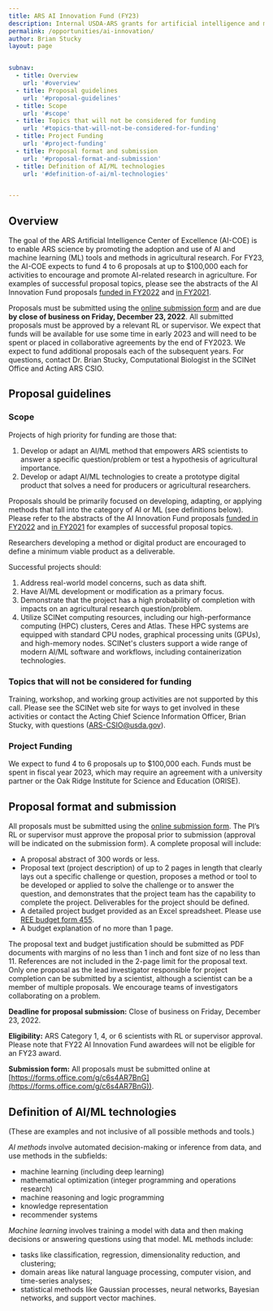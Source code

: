 ```yaml
---
title: ARS AI Innovation Fund (FY23)
description: Internal USDA-ARS grants for artificial intelligence and machine learning projects
permalink: /opportunities/ai-innovation/
author: Brian Stucky 
layout: page


subnav:
  - title: Overview
    url: '#overview'
  - title: Proposal guidelines
    url: '#proposal-guidelines'
  - title: Scope
    url: '#scope'
  - title: Topics that will not be considered for funding
    url: '#topics-that-will-not-be-considered-for-funding'
  - title: Project Funding
    url: '#project-funding'
  - title: Proposal format and submission
    url: '#proposal-format-and-submission'
  - title: Definition of AI/ML technologies
    url: '#definition-of-ai/ml-technologies'


---
```


## Overview

The goal of the ARS Artificial Intelligence Center of Excellence (AI-COE) is to enable ARS science by promoting the adoption and use of AI and machine learning (ML) tools and methods in agricultural research. For FY23, the AI-COE expects to fund 4 to 6 proposals at up to $100,000 each for activities to encourage and promote AI-related research in agriculture.  For examples of successful proposal topics, please see the abstracts of the AI Innovation Fund proposals [funded in FY2022](/opportunities/ai-innovation-fy22-awards) and [in FY2021](/opportunities/ai-innovation/fy21-awards).
 
Proposals must be submitted using the [online submission form](https://forms.office.com/g/c6s4AR7BnG) and are due **by close of business on Friday, December 23, 2022**. All submitted proposals must be approved by a relevant RL or supervisor. We expect that funds will be available for use some time in early 2023 and will need to be spent or placed in collaborative agreements by the end of FY2023. We expect to fund additional proposals each of the subsequent years. For questions, contact Dr. Brian Stucky, Computational Biologist in the SCINet Office and Acting ARS CSIO.

## Proposal guidelines

### Scope

Projects of high priority for funding are those that:
1. Develop or adapt an AI/ML method that empowers ARS scientists to answer a specific question/problem or test a hypothesis of agricultural importance.
2. Develop or adapt AI/ML technologies to create a prototype digital product that solves a need for producers or agricultural researchers.

Proposals should be primarily focused on developing, adapting, or applying methods that fall into the category of AI or ML (see definitions below).  Please refer to the abstracts of the AI Innovation Fund proposals [funded in FY2022](/opportunities/ai-innovation/fy22-awards) and [in FY2021](/opportunities/ai-innovation/fy21-awards) for examples of successful proposal topics.

Researchers developing a method or digital product are encouraged to define a minimum viable product as a deliverable.
 
Successful projects should:
1. Address real-world model concerns, such as data shift.
2. Have AI/ML development or modification as a primary focus.
3. Demonstrate that the project has a high probability of completion with impacts on an agricultural research question/problem.
4. Utilize SCINet computing resources, including our high-performance computing (HPC) clusters, Ceres and Atlas. These HPC systems are equipped with standard CPU nodes, graphical processing units (GPUs), and high-memory nodes. SCINet's clusters support a wide range of modern AI/ML software and workflows, including containerization technologies.
 
### Topics that will not be considered for funding

Training, workshop, and working group activities are not supported by this call. Please see the SCINet web site for ways to get involved in these activities or contact the Acting Chief Science Information Officer, Brian Stucky, with questions (ARS-CSIO@usda.gov).
 
### Project Funding

We expect to fund 4 to 6 proposals up to $100,000 each. Funds must be spent in fiscal year 2023, which may require an agreement with a university partner or the Oak Ridge Institute for Science and Education (ORISE).
 
## Proposal format and submission

All proposals must be submitted using the [online submission form](https://forms.office.com/g/c6s4AR7BnG).  The PI’s RL or supervisor must approve the proposal prior to submission (approval will be indicated on the submission form).  A complete proposal will include:
* A proposal abstract of 300 words or less.
* Proposal text (project description) of up to 2 pages in length that clearly lays out a specific challenge or question, proposes a method or tool to be developed or applied to solve the challenge or to answer the question, and demonstrates that the project team has the capability to complete the project.  Deliverables for the project should be defined.
* A detailed project budget provided as an Excel spreadsheet. Please use [REE budget form 455](https://www.ars.usda.gov/ARSUserFiles/FMAD/Agreements/ree-455-112018.xlsx).
* A budget explanation of no more than 1 page.

The proposal text and budget justification should be submitted as PDF documents with margins of no less than 1 inch and font size of no less than 11.  References are not included in the 2-page limit for the proposal text.  Only one proposal as the lead investigator responsible for project completion can be submitted by a scientist, although a scientist can be a member of multiple proposals. We encourage teams of investigators collaborating on a problem.
 
**Deadline for proposal submission:** Close of business on Friday, December 23, 2022.
 
**Eligibility:** ARS Category 1, 4, or 6 scientists with RL or supervisor approval.  Please note that FY22 AI Innovation Fund awardees will not be eligible for an FY23 award.
 
**Submission form:** All proposals must be submitted online at [https://forms.office.com/g/c6s4AR7BnG](https://forms.office.com/g/c6s4AR7BnG)).
 
## Definition of AI/ML technologies

(These are examples and not inclusive of all possible methods and tools.)
 
_AI methods_ involve automated decision-making or inference from data, and use methods in the subfields:
* machine learning (including deep learning)
* mathematical optimization (integer programming and operations research)
* machine reasoning and logic programming
* knowledge representation
* recommender systems

_Machine learning_ involves training a model with data and then making decisions or answering questions using that model. ML methods include:
* tasks like classification, regression, dimensionality reduction, and clustering;
* domain areas like natural language processing, computer vision, and time-series analyses;
* statistical methods like Gaussian processes, neural networks, Bayesian networks, and support vector machines.
